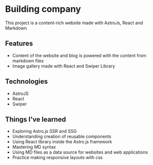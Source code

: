 # Building company

This project is a content-rich website made with AstroJs, React and Markdown

## Features

- Content of the website and blog is powered with the content from markdown files
- Image gallery made with React and Swiper Library

## Technologies

- AstroJS
- React
- Swiper

## Things I've learned

- Exploring Astro.js SSR and SSG
- Understanding creation of reusable components
- Using React library inside the Astro.js framework
- Mastering MD syntax
- Using MD files as a data source for websites and web applications
- Practice making responsive layouts with css
